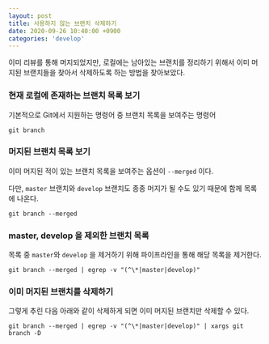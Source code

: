```yaml
---
layout: post
title: 사용하지 않는 브랜치 삭제하기
date: 2020-09-26 10:40:00 +0900
categories: 'develop'
---
```


이미 리뷰를 통해 머지되었지만, 로컬에는 남아있는 브랜치를 정리하기 위해서 이미 머지된 브랜치들을 찾아서 삭제하도록 하는 방법을 찾아보았다.

### 현재 로컬에 존재하는 브랜치 목록 보기

기본적으로 Git에서 지원하는 명령어 중 브랜치 목록을 보여주는 명령어

```shell
git branch
```

### 머지된 브랜치 목록 보기

이미 머지된 적이 있는 브랜치 목록을 보여주는 옵션이 `--merged` 이다.

다만, `master` 브랜치와 `develop` 브랜치도 종종 머지가 될 수도 있기 때문에 함께 목록에 나온다.

```shell
git branch --merged
```

### master, develop 을 제외한 브랜치 목록

목록 중 `master`와 `develop` 을 제거하기 위해 파이프라인을 통해 해당 목록을 제거한다.

```shell
git branch --merged | egrep -v "(^\*|master|develop)"
```

### 이미 머지된 브랜치를 삭제하기

그렇게 추린 다음 아래와 같이 삭제하게 되면 이미 머지된 브랜치만 삭제할 수 있다.

```shell
git branch --merged | egrep -v "(^\*|master|develop)" | xargs git branch -D
```
